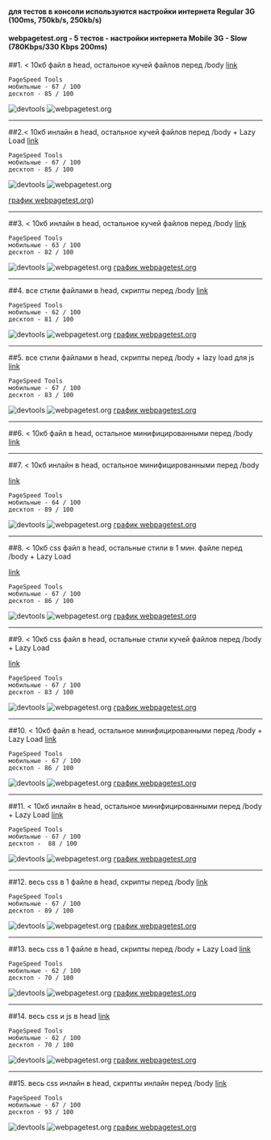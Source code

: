 #### для тестов в консоли используются настройки интернета Regular 3G (100ms, 750kb/s, 250kb/s)

#### webpagetest.org - 5 тестов - настройки интернета Mobile 3G - Slow (780Kbps/330 Kbps 200ms)



##1. < 10кб файл в head, остальное кучей файлов перед /body
[link](http://lab.depekour.com/frontend/4.php)<br>

	PageSpeed Tools
	мобильные - 67 / 100 
	десктоп - 85 / 100 

![devtools](http://lab.depekour.com/frontend/results/2_1.PNG)
![webpagetest.org](http://lab.depekour.com/frontend/results/2_2.png)

<hr>


##2.< 10кб инлайн в head, остальное кучей файлов перед /body  + Lazy Load
[link](http://lab.depekour.com/frontend/5.php)

	PageSpeed Tools
	мобильные - 67 / 100 
	десктоп - 85 / 100 

![devtools](http://lab.depekour.com/frontend/results/7_1.PNG)
![webpagetest.org](http://lab.depekour.com/frontend/results/7_2.PNG)

[график webpagetest.org](http://lab.depekour.com/frontend/results/7_3.PNG))

<hr>

##3. < 10кб инлайн в head, остальное кучей файлов перед /body
[link](http://lab.depekour.com/frontend/10.php)

	PageSpeed Tools
	мобильные - 63 / 100 
	десктоп - 82 / 100 

![devtools](http://lab.depekour.com/frontend/results/3_1.PNG)
![webpagetest.org](http://lab.depekour.com/frontend/results/3_2.PNG)
[график webpagetest.org](http://lab.depekour.com/frontend/results/3_3.PNG)


<hr>

##4. все стили файлами в head, скрипты перед /body
[link](http://lab.depekour.com/frontend/8.php)

	PageSpeed Tools
	мобильные - 62 / 100 
	десктоп - 81 / 100 

![devtools](http://lab.depekour.com/frontend/results/4_1.PNG)
![webpagetest.org](http://lab.depekour.com/frontend/results/4_2.PNG)
[график webpagetest.org](http://lab.depekour.com/frontend/results/4_3.PNG)


<hr>

##5. все стили файлами в head, скрипты перед /body + lazy load для js
[link](http://lab.depekour.com/frontend/9.php)

	PageSpeed Tools
	мобильные - 67 / 100 
	десктоп - 83 / 100 

![devtools](http://lab.depekour.com/frontend/results/8_1.PNG)
![webpagetest.org](http://lab.depekour.com/frontend/results/8_2.PNG)
[график webpagetest.org](http://lab.depekour.com/frontend/results/8_3.PNG)


<hr>


##6. < 10кб файл в head, остальное минифицированными перед /body
[link](http://lab.depekour.com/frontend/2.php)


<hr>


##7. < 10кб инлайн в head, остальное минифицированными перед /body

[link](http://lab.depekour.com/frontend/13.php)

	PageSpeed Tools
	мобильные - 64 / 100 
	десктоп - 89 / 100 

![devtools](http://lab.depekour.com/frontend/results/10_1.PNG)
![webpagetest.org](http://lab.depekour.com/frontend/results/10_2.PNG)
[график webpagetest.org](http://lab.depekour.com/frontend/results/10_3.PNG)

<hr>

##8. < 10кб css файл в head, остальные стили в 1 мин. файле перед /body + Lazy Load

[link](http://lab.depekour.com/frontend/2.php)

	PageSpeed Tools
	мобильные - 67 / 100 
	десктоп - 86 / 100 

![devtools](http://lab.depekour.com/frontend/results/9_1.PNG)
![webpagetest.org](http://lab.depekour.com/frontend/results/9_2.PNG)
[график webpagetest.org](http://lab.depekour.com/frontend/results/9_3.PNG)


<hr>

##9. < 10кб css файл в head, остальные стили кучей файлов перед /body + Lazy Load

[link](http://lab.depekour.com/frontend/3.php)

	PageSpeed Tools
	мобильные - 67 / 100 
	десктоп - 83 / 100 

![devtools](http://lab.depekour.com/frontend/results/11_2.PNG)
![webpagetest.org](http://lab.depekour.com/frontend/results/11_1.PNG)
[график webpagetest.org](http://lab.depekour.com/frontend/results/11_3.PNG)



<hr>



##10. < 10кб файл в head, остальное минифицированными перед /body  + Lazy Load
[link](http://lab.depekour.com/frontend/14.php)

	PageSpeed Tools
	мобильные - 67 / 100 
	десктоп - 86 / 100 

![devtools](http://lab.depekour.com/frontend/results/12_1.PNG)
![webpagetest.org](http://lab.depekour.com/frontend/results/12_2.PNG)
[график webpagetest.org](http://lab.depekour.com/frontend/results/12_3.PNG)


<hr>




##11. < 10кб инлайн в head, остальное минифицированными перед /body  + Lazy Load
[link](http://lab.depekour.com/frontend/6.php)

	PageSpeed Tools
	мобильные - 67 / 100
	десктоп -  88 / 100

![devtools](http://lab.depekour.com/frontend/results/13_1.PNG)
![webpagetest.org](http://lab.depekour.com/frontend/results/13_2.PNG)
[график webpagetest.org](http://lab.depekour.com/frontend/results/13_3.PNG)


<hr>



##12. весь css в 1 файле в head, скрипты перед /body
[link](http://lab.depekour.com/frontend/1.php)

	PageSpeed Tools
	мобильные - 67 / 100 
	десктоп - 89 / 100 

![devtools](http://lab.depekour.com/frontend/results/1_1.PNG)
![webpagetest.org](http://lab.depekour.com/frontend/results/1_2.PNG)
[график webpagetest.org](http://lab.depekour.com/frontend/results/1_2.PNG)

<hr>



##13. весь css в 1 файле в head, скрипты перед /body  + Lazy Load
[link](http://lab.depekour.com/frontend/7.php)

	PageSpeed Tools
	мобильные - 62 / 100 
	десктоп - 70 / 100 

![devtools](http://lab.depekour.com/frontend/results/14_1.PNG)
![webpagetest.org](http://lab.depekour.com/frontend/results/14_2.PNG)
[график webpagetest.org](http://lab.depekour.com/frontend/results/14_3.PNG)

<hr>


##14. весь css и js в head
[link](http://lab.depekour.com/frontend/12.php)

	PageSpeed Tools
	мобильные - 62 / 100 
	десктоп - 70 / 100 

![devtools](http://lab.depekour.com/frontend/results/6_1.PNG)
![webpagetest.org](http://lab.depekour.com/frontend/results/6_2.PNG)
[график webpagetest.org](http://lab.depekour.com/frontend/results/6_3.PNG)

<hr>


##15. весь css инлайн в head, скрипты инлайн перед /body
[link](http://lab.depekour.com/frontend/11.php)

	PageSpeed Tools
	мобильные - 67 / 100 
	десктоп - 93 / 100 

![devtools](http://lab.depekour.com/frontend/results/5_1.PNG)
![webpagetest.org](http://lab.depekour.com/frontend/results/5_2.PNG)
[график webpagetest.org](http://lab.depekour.com/frontend/results/5_3.PNG)